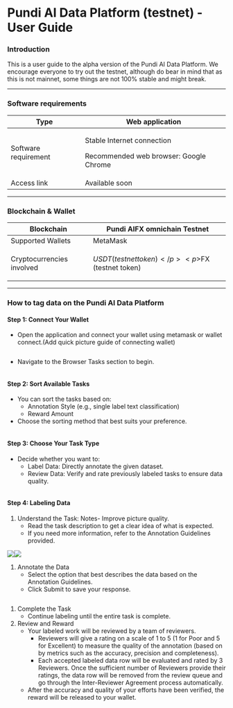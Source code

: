 # Pundi AI Data Platform (testnet) - User Guide

### Introduction <a href="#introduction" id="introduction"></a>

This is a user guide to the alpha version of the Pundi AI Data Platform. We encourage everyone to try out the testnet, although do bear in mind that as this is not mainnet, some things are not 100% stable and might break.

***

### Software requirements <a href="#software-requirements" id="software-requirements"></a>

| Type                 | Web application                                                                |
| -------------------- | ------------------------------------------------------------------------------ |
| Software requirement | <p>Stable Internet connection</p><p>Recommended web browser: Google Chrome</p> |
| Access link          | Available soon                                                                 |

***

### Blockchain & Wallet <a href="#blockchain-and-wallet" id="blockchain-and-wallet"></a>

| Blockchain                | Pundi AIFX omnichain Testnet                           |
| ------------------------- | ------------------------------------------------------ |
| Supported Wallets         | MetaMask                                               |
| Cryptocurrencies involved | <p>$USDT (testnet token)</p><p>$FX (testnet token)</p> |

***

### How to tag data on the Pundi AI Data Platform <a href="#how-to-tag-data-on-the-pundi-ai-data-platform" id="how-to-tag-data-on-the-pundi-ai-data-platform"></a>

#### Step 1: Connect Your Wallet <a href="#step-1-connect-your-wallet" id="step-1-connect-your-wallet"></a>

* Open the application and connect your wallet using metamask or wallet connect.(Add quick picture guide of connecting wallet)

<figure><img src="https://lh7-rt.googleusercontent.com/docsz/AD_4nXeZwyKX_G7N2rJ1eH11zkjxIY5ORIs5EEgPMal6HsHEXI3Z-_BfqBZkdYpWfQuCBLgkXX7z6HoivUuJYENwcdpmu6DyohssmBnKL_qFn1skFdBvt5sV2YvWcUOJBvSvhXNkPUTRAw?key=a8bNWxiNraXHReGKweoFdC-A" alt=""><figcaption></figcaption></figure>

* Navigate to the Browser Tasks section to begin.

<figure><img src="https://lh7-rt.googleusercontent.com/docsz/AD_4nXeZwyKX_G7N2rJ1eH11zkjxIY5ORIs5EEgPMal6HsHEXI3Z-_BfqBZkdYpWfQuCBLgkXX7z6HoivUuJYENwcdpmu6DyohssmBnKL_qFn1skFdBvt5sV2YvWcUOJBvSvhXNkPUTRAw?key=a8bNWxiNraXHReGKweoFdC-A" alt=""><figcaption></figcaption></figure>

#### Step 2: Sort Available Tasks <a href="#step-2-sort-available-tasks" id="step-2-sort-available-tasks"></a>

* You can sort the tasks based on:
  * Annotation Style (e.g., single label text classification)
  * Reward Amount
* Choose the sorting method that best suits your preference.

<figure><img src="https://lh7-rt.googleusercontent.com/docsz/AD_4nXdTIPCYw9w6h0uzQmVrxPHj_OGR6vsE31DeamsXd9Ekyf-5W4n_8nVOQRNyRXplM5cWi4JBFFWTIvy6kEk9gWx3nRJt0qNpdopNThbLxvfN3FB_tc0Nla7nlCzzR-8IF-UbheQN8w?key=a8bNWxiNraXHReGKweoFdC-A" alt=""><figcaption></figcaption></figure>

#### Step 3: Choose Your Task Type <a href="#step-3-choose-your-task-type" id="step-3-choose-your-task-type"></a>

* Decide whether you want to:
  * Label Data: Directly annotate the given dataset.
  * Review Data: Verify and rate previously labeled tasks to ensure data quality.

<figure><img src="https://pundi.gitbook.io/~gitbook/image?url=https%3A%2F%2Flh7-rt.googleusercontent.com%2Fdocsz%2FAD_4nXd_XUiCAZdwtB9LmhNsedtJfsBNftvWvEFpp_TPgBICH1PTV81439NH6pVepS3uo2D6N_R7Az5GPlgBvt-lxa-DyRNX4-FgxsKDhx5_FuzSgVR6vklyUbDjfqS9Afyfs7HpRzsgJw%3Fkey%3Da8bNWxiNraXHReGKweoFdC-A&#x26;width=768&#x26;dpr=4&#x26;quality=100&#x26;sign=eebaf795&#x26;sv=1" alt=""><figcaption></figcaption></figure>

#### Step 4: Labeling Data <a href="#step-4-labeling-data" id="step-4-labeling-data"></a>

1. Understand the Task: Notes- Improve picture quality.
   * Read the task description to get a clear idea of what is expected.
   * If you need more information, refer to the Annotation Guidelines provided.

![](https://pundi.gitbook.io/~gitbook/image?url=https%3A%2F%2Flh7-rt.googleusercontent.com%2Fdocsz%2FAD_4nXclu15bHf_NUsmSRFCkPfnEL0uo7K2Qh2IRzsEaBjfrcJaVfQJROENyZZU1MQIF_xV3EmKQKV3czQBbgpbHz2_pVtxkerOplJvj40ymyzsc_DZemUusDxPNxEem1xtfoQxvtMw4%3Fkey%3Da8bNWxiNraXHReGKweoFdC-A\&width=300\&dpr=4\&quality=100\&sign=c377b805\&sv=1)![](https://pundi.gitbook.io/~gitbook/image?url=https%3A%2F%2Flh7-rt.googleusercontent.com%2Fdocsz%2FAD_4nXeAf-uMVAUg7P2pkRJV6LaIVT2PexL_kTCihvjd22FjdvOhY1dxuPuF087tA-0D5pdZ5ahZ0FugLTlhvRf2rIGtebnv-JHOCENEWUcN9AarAEm3xt2SX70jMbsF-kVB9n0F-O-QiQ%3Fkey%3Da8bNWxiNraXHReGKweoFdC-A\&width=300\&dpr=4\&quality=100\&sign=af802ab4\&sv=1)

1. Annotate the Data
   * Select the option that best describes the data based on the Annotation Guidelines.
   * Click Submit to save your response.

<figure><img src="https://pundi.gitbook.io/~gitbook/image?url=https%3A%2F%2Flh7-rt.googleusercontent.com%2Fdocsz%2FAD_4nXfoS04MXfdGAI0hJsfLrju2kFDxSsWyCJz97stc-5I0xaQPpQUTfX0ZYpnZwgO_aNeWrMhj2egUWnkXtlYnNDEdtZjAYvrck0z9oFEei4pAV2TXcWdvDZ7DdTx9lX58fj-86z7EeQ%3Fkey%3Da8bNWxiNraXHReGKweoFdC-A&#x26;width=768&#x26;dpr=4&#x26;quality=100&#x26;sign=9cd8f374&#x26;sv=1" alt=""><figcaption></figcaption></figure>

1. Complete the Task
   * Continue labeling until the entire task is complete.
2. Review and Reward
   * Your labeled work will be reviewed by a team of reviewers.
     * Reviewers will give a rating on a scale of 1 to 5 (1 for Poor and 5 for Excellent) to measure the quality of the annotation (based on by metrics such as the accuracy, precision and completeness).
     * Each accepted labeled data row will be evaluated and rated by 3 Reviewers. Once the sufficient number of Reviewers provide their ratings, the data row will be removed from the review queue and go through the Inter-Reviewer Agreement process automatically.
   * After the accuracy and quality of your efforts have been verified, the reward will be released to your wallet.
